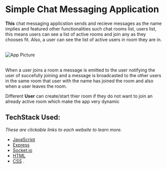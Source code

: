 # Simple Chat Messaging Application

**This** chat messaging applicstion sends and recieve messages as the name implies and featured other functionalities such chat rooms list, users list, this means
users can see a list of active rooms and join any as they chooses fit.
Also, a user can see the list of active users in room they are in.

</br>
<img src="https://www.nodemma.com/_next/image?url=%2Fmessage-appl.webp&w=640&q=75"  alt="App Picture" />
</br>
</br>

When a user joins a room a message is emitted to the user notifying the user of succefully joining and a message is broadcasted to the other users in the same room that user with the name has joined the room and also when a user leaves the room.

Different **User** can create/start thier room if they do not want to join an already active room which make the app very dynamic

## TechStack Used:

_These are clickable links to each website to learn more._

- [JavaScript](https://developer.mozilla.org/en-US/docs/Web/JavaScript)
- [Express](https://expressjs.com)
- [Socket.io](https://socket.io)
- [HTML](https://developer.mozilla.org/en-US/docs/Web/HTML)
- [CSS](https://developer.mozilla.org/en-US/docs/Web/CSS) .
